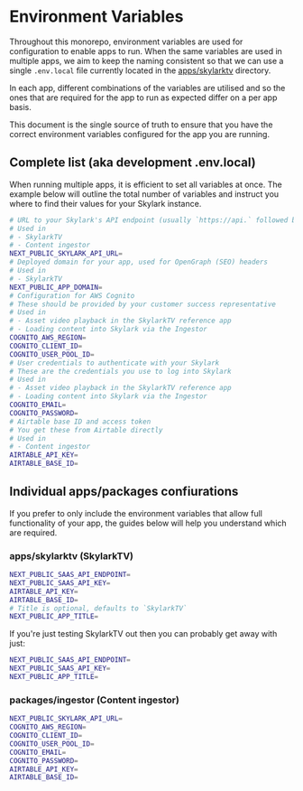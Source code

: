 # Environment Variables

Throughout this monorepo, environment variables are used for configuration to enable apps to run. When the same variables are used in multiple apps, we aim to keep the naming consistent so that we can use a single `.env.local` file currently located in the [apps/skylarktv][skylarktv-app] directory.

In each app, different combinations of the variables are utilised and so the ones that are required for the app to run as expected differ on a per app basis.

This document is the single source of truth to ensure that you have the correct environment variables configured for the app you are running.

## Complete list (aka development .env.local)

When running multiple apps, it is efficient to set all variables at once. The example below will outline the total number of variables and instruct you where to find their values for your Skylark instance.

```bash
# URL to your Skylark's API endpoint (usually `https://api.` followed by the Skylark URL)
# Used in
# - SkylarkTV
# - Content ingestor
NEXT_PUBLIC_SKYLARK_API_URL=
# Deployed domain for your app, used for OpenGraph (SEO) headers
# Used in
# - SkylarkTV
NEXT_PUBLIC_APP_DOMAIN=
# Configuration for AWS Cognito
# These should be provided by your customer success representative
# Used in
# - Asset video playback in the SkylarkTV reference app
# - Loading content into Skylark via the Ingestor
COGNITO_AWS_REGION=
COGNITO_CLIENT_ID=
COGNITO_USER_POOL_ID=
# User credentials to authenticate with your Skylark
# These are the credentials you use to log into Skylark
# Used in
# - Asset video playback in the SkylarkTV reference app
# - Loading content into Skylark via the Ingestor
COGNITO_EMAIL=
COGNITO_PASSWORD=
# Airtable base ID and access token
# You get these from Airtable directly
# Used in
# - Content ingestor
AIRTABLE_API_KEY=
AIRTABLE_BASE_ID=
```

## Individual apps/packages confiurations

If you prefer to only include the environment variables that allow full functionality of your app, the guides below will help you understand which are required.

### apps/skylarktv (SkylarkTV)

```bash
NEXT_PUBLIC_SAAS_API_ENDPOINT=
NEXT_PUBLIC_SAAS_API_KEY=
AIRTABLE_API_KEY=
AIRTABLE_BASE_ID=
# Title is optional, defaults to `SkylarkTV`
NEXT_PUBLIC_APP_TITLE=
```

If you're just testing SkylarkTV out then you can probably get away with just:

```bash
NEXT_PUBLIC_SAAS_API_ENDPOINT=
NEXT_PUBLIC_SAAS_API_KEY=
NEXT_PUBLIC_APP_TITLE=
```

### packages/ingestor (Content ingestor)

```bash
NEXT_PUBLIC_SKYLARK_API_URL=
COGNITO_AWS_REGION=
COGNITO_CLIENT_ID=
COGNITO_USER_POOL_ID=
COGNITO_EMAIL=
COGNITO_PASSWORD=
AIRTABLE_API_KEY=
AIRTABLE_BASE_ID=
```

[skylarktv-app]: ../apps/skylarktv
